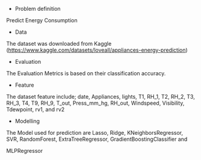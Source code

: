 * Problem definition

Predict Energy Consumption


*  Data

The dataset was downloaded from Kaggle (https://www.kaggle.com/datasets/loveall/appliances-energy-prediction)

*  Evaluation

The Evaluation Metrics is based on their classification accuracy.

* Feature

The dataset feature include; date, Appliances, lights,	T1,	RH_1,	T2,	RH_2,	T3,	RH_3,	T4, T9,	RH_9,	T_out,	Press_mm_hg,	RH_out,	Windspeed,	Visibility,	Tdewpoint,	rv1, and	rv2

* Modelling

The Model used for prediction are Lasso, Ridge, KNeighborsRegressor, SVR, RandomForest, ExtraTreeRegressor, GradientBoostingClassifier and

MLPRegressor
